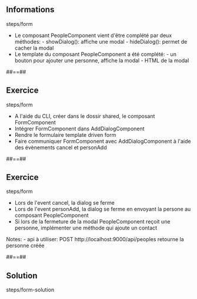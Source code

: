 <!-- .slide: class="sfeir-bg-pink exercice" -->
## Informations
<span class="center bold">steps/form</span>
<br>
<ul>
  <li>Le composant PeopleComponent vient d'être complété par deux méthodes:
    - showDialog(): affiche une modal
    - hideDialog(): permet de cacher la modal
  </li>
  <li>Le template du composant PeopleComponent a été complété:
    - un bouton pour ajouter une personne, affiche la modal
    - HTML de la modal
  </li>
</ul>

##==##

<!-- .slide: class="sfeir-bg-pink exercice" -->
## Exercice
<span class="center bold">steps/form</span>
<br>
- A l'aide du CLI, créer dans le dossir shared, le composant FormComponent
- Intégrer FormComponent dans AddDialogComponent
- Rendre le formulaire template driven form
- Faire communiquer FormComponent avec AddDialogComponent à l'aide des évènements cancel et personAdd

##==##

<!-- .slide: class="sfeir-bg-pink exercice" -->
## Exercice
<span class="center bold">steps/form</span>
<br>
<ul>
    <li>Lors de l'event cancel, la dialog se ferme</li>
    <li>Lors de l'event personAdd, la dialog se ferme en envoyant la persone au composant PeopleComponent</li>
    <li>Si lors de la fermeture de la modal PeopleComponent reçoit une personne, implémenter une méthode qui ajoute un contact</li>
</ul>
Notes:
- api à utiliser: POST http://localhost:9000/api/peoples retourne la personne créée

##==##

<!-- .slide: class="sfeir-bg-blue exercice" -->
## Solution
<span class="full-center bold">steps/form-solution</span>
